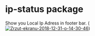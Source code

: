 # ip-status package

Show you Local Ip Adress in footer bar.
(<a href="https://imgbb.com/"><img src="https://i.ibb.co/jhJKwvL/Zrzut-ekranu-2018-12-31-o-14-30-46.png" alt="Zrzut-ekranu-2018-12-31-o-14-30-46" border="0" /></a>)
